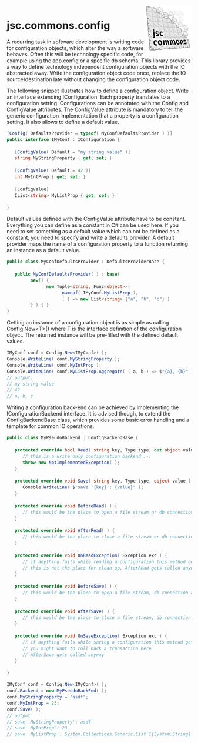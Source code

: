 <img align="right" src="../../../img/logo/jsc.commons.logo_128.png"/>

# jsc.commons.config
A recurring task in software development is writing code for
configuration objects, which alter the way a software behaves.
Often this will be technology specific code, for example using
the app.config or a specific db schema. This library provides
a way to define technology independent configuration objects
with the IO abstracted away. Write the configuration object
code once, replace the IO source/destination late without
changing the configuration object code.

The following snippet illustrates how to define a configuration
object. Write an interface extending IConfiguration. Each property
translates to a configuration setting. Configurations can be
annotated with the Config and ConfigValue attributes. The ConfigValue
attribute is mandatory to tell the generic configuration implementation
that a property is a configuration setting. It also allows to
define a default value.
```cs
[Config( DefaultsProvider = typeof( MyConfDefaultsProvider ) )]
public interface IMyConf : IConfiguration {

   [ConfigValue( Default = "my string value" )]
   string MyStringProperty { get; set; }

   [ConfigValue( Default = 42 )]
   int MyIntProp { get; set; }

   [ConfigValue]
   IList<string> MyListProp { get; set; }

}
```

Default values defined with the ConfigValue attribute have to be constant.
Everything you can define as a constant in C# can be used here.
If you need to set something as a default value which can not be
defined as a constant, you need to specify and write a defaults provider.
A default provider maps the name of a configuration property to
a function returning an instance as a default value.
```cs
public class MyConfDefaultsProvider : DefaultsProviderBase {

   public MyConfDefaultsProvider( ) : base(
         new[] {
               new Tuple<string, Func<object>>(
                     nameof( IMyConf.MyListProp ),
                     ( ) => new List<string> {"a", "b", "c"} )
         } ) { }  
}
```

Getting an instance of a configuration object is as simple as
calling Config.New\<T\>() where T is the interface definition of the
configuration object. The returned instance will be pre-filled with
the defined default values.
```cs
IMyConf conf = Config.New<IMyConf>( );
Console.WriteLine( conf.MyStringProperty );
Console.WriteLine( conf.MyIntProp );
Console.WriteLine( conf.MyListProp.Aggregate( ( a, b ) => $"{a}, {b}" ) );
// output:
// my string value
// 42
// a, b, c
```


Writing a configuration back-end can be achieved by implementing
the IConfigurationBackend interface. It is advised though, to
extend the ConfigBackendBase class, which provides some basic
error handling and a template for common IO operations.
```cs
public class MyPseudoBackEnd : ConfigBackendBase {

   protected override bool Read( string key, Type type, out object value ) {
      // this is a write only configuration backend ;-)
      throw new NotImplementedException( );
   }

   protected override void Save( string key, Type type, object value ) {
      Console.WriteLine( $"save '{key}': {value}" );
   }

   protected override void BeforeRead( ) {
      // this would be the place to open a file stream or db connection
   }

   protected override void AfterRead( ) {
      // this would be the place to close a file stream or db connection
   }

   protected override void OnReadException( Exception exc ) {
      // if anything fails while reading a configuration this method gets invoked
      // this is not the place for clean up, AfterRead gets called anyway
   }

   protected override void BeforeSave( ) {
      // this would be the place to open a file stream, db connection and/or create a transaction
   }

   protected override void AfterSave( ) {
      // this would be the place to close a file stream, db connection and/or commit a transaction
   }

   protected override void OnSaveException( Exception exc ) {
      // if anything fails while saving a configuration this method gets invoked
      // you might want to roll back a transaction here
      // AfterSave gets called anyway
   }

}
```

```cs
IMyConf conf = Config.New<IMyConf>( );
conf.Backend = new MyPseudoBackEnd( );
conf.MyStringProperty = "asdf";
conf.MyIntProp = 23;
conf.Save( );
// output
// save 'MyStringProperty': asdf
// save 'MyIntProp': 23
// save 'MyListProp': System.Collections.Generic.List`1[System.String]
```
